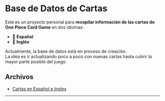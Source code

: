 # Base de Datos de Cartas

Este es un proyecto personal para **recopilar información de las cartas de One Piece Card Game** en dos idiomas:

- 📘 **Español**
- 📗 **Inglés**

Actualmente, la base de datos está en proceso de creación.  
La idea es ir actualizando poco a poco con nuevas cartas hasta cubrir la mayor parte posible del juego.

## Archivos

- [Cartas en Español e Ingles](./data)  

-------

